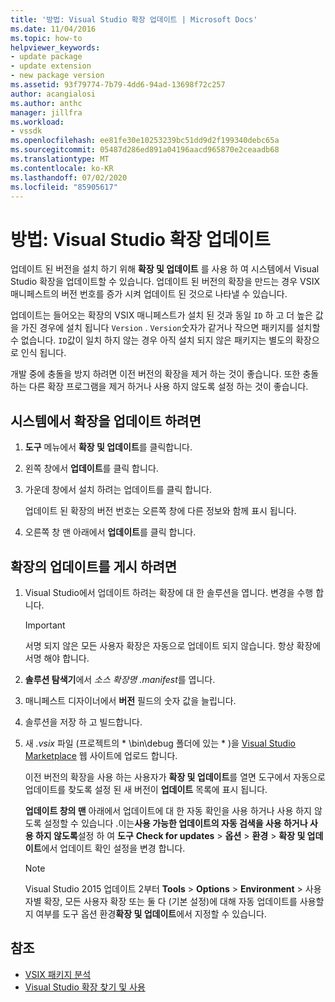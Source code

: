 ```yaml
---
title: '방법: Visual Studio 확장 업데이트 | Microsoft Docs'
ms.date: 11/04/2016
ms.topic: how-to
helpviewer_keywords:
- update package
- update extension
- new package version
ms.assetid: 93f79774-7b79-4dd6-94ad-13698f72c257
author: acangialosi
ms.author: anthc
manager: jillfra
ms.workload:
- vssdk
ms.openlocfilehash: ee81fe30e10253239bc51dd9d2f199340debc65a
ms.sourcegitcommit: 05487d286ed891a04196aacd965870e2ceaadb68
ms.translationtype: MT
ms.contentlocale: ko-KR
ms.lasthandoff: 07/02/2020
ms.locfileid: "85905617"
---
```

# <a name="how-to-update-a-visual-studio-extension"></a>방법: Visual Studio 확장 업데이트
업데이트 된 버전을 설치 하기 위해 **확장 및 업데이트** 를 사용 하 여 시스템에서 Visual Studio 확장을 업데이트할 수 있습니다. 업데이트 된 버전의 확장을 만드는 경우 VSIX 매니페스트의 버전 번호를 증가 시켜 업데이트 된 것으로 나타낼 수 있습니다.

 업데이트는 들어오는 확장의 VSIX 매니페스트가 설치 된 것과 동일 `ID` 하 고 더 높은 값을 가진 경우에 설치 됩니다 `Version` . `Version`숫자가 같거나 작으면 패키지를 설치할 수 없습니다. `ID`값이 일치 하지 않는 경우 아직 설치 되지 않은 패키지는 별도의 확장으로 인식 됩니다.

 개발 중에 충돌을 방지 하려면 이전 버전의 확장을 제거 하는 것이 좋습니다. 또한 충돌 하는 다른 확장 프로그램을 제거 하거나 사용 하지 않도록 설정 하는 것이 좋습니다.

## <a name="to-update-an-extension-on-your-system"></a>시스템에서 확장을 업데이트 하려면

1. **도구** 메뉴에서 **확장 및 업데이트**를 클릭합니다.

2. 왼쪽 창에서 **업데이트**를 클릭 합니다.

3. 가운데 창에서 설치 하려는 업데이트를 클릭 합니다.

     업데이트 된 확장의 버전 번호는 오른쪽 창에 다른 정보와 함께 표시 됩니다.

4. 오른쪽 창 맨 아래에서 **업데이트**를 클릭 합니다.

## <a name="to-publish-an-update-of-an-extension"></a>확장의 업데이트를 게시 하려면

1. Visual Studio에서 업데이트 하려는 확장에 대 한 솔루션을 엽니다. 변경을 수행 합니다.

    > [!IMPORTANT]
    > 서명 되지 않은 모든 사용자 확장은 자동으로 업데이트 되지 않습니다. 항상 확장에 서명 해야 합니다.

2. **솔루션 탐색기**에서 *소스 확장명 .manifest*를 엽니다.

3. 매니페스트 디자이너에서 **버전** 필드의 숫자 값을 늘립니다.

4. 솔루션을 저장 하 고 빌드합니다.

5. 새 *.vsix* 파일 (프로젝트의 * \bin\debug 폴더에 있는 \* )을 [Visual Studio Marketplace](https://marketplace.visualstudio.com/vs) 웹 사이트에 업로드 합니다.

     이전 버전의 확장을 사용 하는 사용자가 **확장 및 업데이트**를 열면 도구에서 자동으로 업데이트를 찾도록 설정 된 새 버전이 **업데이트** 목록에 표시 됩니다.

     **업데이트 창의 맨** 아래에서 업데이트에 대 한 자동 확인을 사용 하거나 사용 하지 않도록 설정할 수 있습니다 .이는**사용 가능한 업데이트의 자동 검색을 사용 하거나 사용 하지 않도록**설정 하 여 **도구** **Check for updates**  >  **옵션**  >  **환경**  >  **확장 및 업데이트**에서 업데이트 확인 설정을 변경 합니다.

    > [!NOTE]
    > Visual Studio 2015 업데이트 2부터 **Tools**  >  **Options**  >  **Environment**  >  사용자별 확장, 모든 사용자 확장 또는 둘 다 (기본 설정)에 대해 자동 업데이트를 사용할지 여부를 도구 옵션 환경**확장 및 업데이트**에서 지정할 수 있습니다.

## <a name="see-also"></a>참조
- [VSIX 패키지 분석](../extensibility/anatomy-of-a-vsix-package.md)
- [Visual Studio 확장 찾기 및 사용](../ide/finding-and-using-visual-studio-extensions.md)
